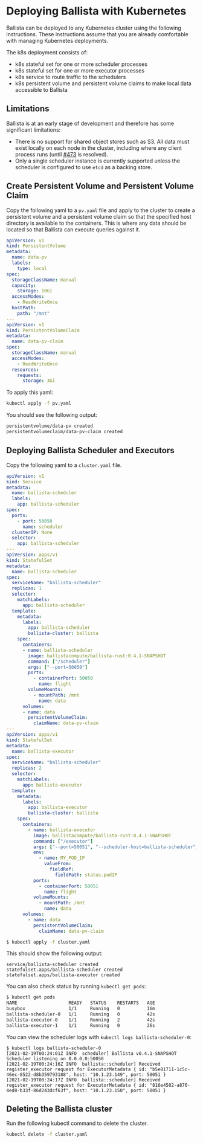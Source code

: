 # Deploying Ballista with Kubernetes

Ballista can be deployed to any Kubernetes cluster using the following instructions. These instructions assume that
you are already comfortable with managing Kubernetes deployments.

The k8s deployment consists of:

- k8s stateful set for one or more scheduler processes
- k8s stateful set for one or more executor processes
- k8s service to route traffic to the schedulers
- k8s persistent volume and persistent volume claims to make local data accessible to Ballista

## Limitations

Ballista is at an early stage of development and therefore has some significant limitations:

- There is no support for shared object stores such as S3. All data must exist locally on each node in the 
  cluster, including where any client process runs  (until 
  [#473](https://github.com/ballista-compute/ballista/issues/473) is resolved).
- Only a single scheduler instance is currently supported unless the scheduler is configured to use `etcd` as a 
  backing store.

## Create Persistent Volume and Persistent Volume Claim 

Copy the following yaml to a `pv.yaml` file and apply to the cluster to create a persistent volume and a persistent 
volume claim so that the specified host directory is available to the containers. This is where any data should be 
located so that Ballista can execute queries against it.

```yaml
apiVersion: v1
kind: PersistentVolume
metadata:
  name: data-pv
  labels:
    type: local
spec:
  storageClassName: manual
  capacity:
    storage: 10Gi
  accessModes:
    - ReadWriteOnce
  hostPath:
    path: "/mnt"
---
apiVersion: v1
kind: PersistentVolumeClaim
metadata:
  name: data-pv-claim
spec:
  storageClassName: manual
  accessModes:
    - ReadWriteOnce
  resources:
    requests:
      storage: 3Gi
```

To apply this yaml:

```bash
kubectl apply -f pv.yaml
```

You should see the following output:

```bash
persistentvolume/data-pv created
persistentvolumeclaim/data-pv-claim created
```

## Deploying Ballista Scheduler and Executors

Copy the following yaml to a `cluster.yaml` file.

```yaml
apiVersion: v1
kind: Service
metadata:
  name: ballista-scheduler
  labels:
    app: ballista-scheduler
spec:
  ports:
    - port: 50050
      name: scheduler
  clusterIP: None
  selector:
    app: ballista-scheduler
---
apiVersion: apps/v1
kind: StatefulSet
metadata:
  name: ballista-scheduler
spec:
  serviceName: "ballista-scheduler"
  replicas: 1
  selector:
    matchLabels:
      app: ballista-scheduler
  template:
    metadata:
      labels:
        app: ballista-scheduler
        ballista-cluster: ballista
    spec:
      containers:
      - name: ballista-scheduler
        image: ballistacompute/ballista-rust:0.4.1-SNAPSHOT
        command: ["/scheduler"]
        args: ["--port=50050"]
        ports:
          - containerPort: 50050
            name: flight
        volumeMounts:
          - mountPath: /mnt
            name: data
      volumes:
      - name: data
        persistentVolumeClaim:
          claimName: data-pv-claim
---
apiVersion: apps/v1
kind: StatefulSet
metadata:
  name: ballista-executor
spec:
  serviceName: "ballista-scheduler"
  replicas: 2
  selector:
    matchLabels:
      app: ballista-executor
  template:
    metadata:
      labels:
        app: ballista-executor
        ballista-cluster: ballista
    spec:
      containers:
        - name: ballista-executor
          image: ballistacompute/ballista-rust:0.4.1-SNAPSHOT
          command: ["/executor"]
          args: ["--port=50051", "--scheduler-host=ballista-scheduler", "--scheduler-port=50050", "--external-host=$(MY_POD_IP)"]
          env:
            - name: MY_POD_IP
              valueFrom:
                fieldRef:
                  fieldPath: status.podIP            
          ports:
            - containerPort: 50051
              name: flight
          volumeMounts:
            - mountPath: /mnt
              name: data
      volumes:
        - name: data
          persistentVolumeClaim:
            claimName: data-pv-claim
```

```bash
$ kubectl apply -f cluster.yaml
```

This should show the following output:

```
service/ballista-scheduler created
statefulset.apps/ballista-scheduler created
statefulset.apps/ballista-executor created
```

You can also check status by running `kubectl get pods`:

```bash
$ kubectl get pods
NAME                   READY   STATUS    RESTARTS   AGE
busybox                1/1     Running   0          16m
ballista-scheduler-0   1/1     Running   0          42s
ballista-executor-0    1/1     Running   2          42s
ballista-executor-1    1/1     Running   0          26s
```

You can view the scheduler logs with `kubectl logs ballista-scheduler-0`:

```
$ kubectl logs ballista-scheduler-0
[2021-02-19T00:24:01Z INFO  scheduler] Ballista v0.4.1-SNAPSHOT Scheduler listening on 0.0.0.0:50050
[2021-02-19T00:24:16Z INFO  ballista::scheduler] Received register_executor request for ExecutorMetadata { id: "b5e81711-1c5c-46ec-8522-d8b359793188", host: "10.1.23.149", port: 50051 }
[2021-02-19T00:24:17Z INFO  ballista::scheduler] Received register_executor request for ExecutorMetadata { id: "816e4502-a876-4ed8-b33f-86d243dcf63f", host: "10.1.23.150", port: 50051 }
```

## Deleting the Ballista cluster

Run the following kubectl command to delete the cluster.

```bash
kubectl delete -f cluster.yaml
```